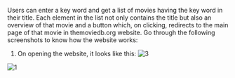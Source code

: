 Users can enter a key word and get a list of movies having the key word in their title. Each element in the list not only contains the title but also an overview of that movie and a  button which, on clicking, redirects to the main page of that movie in themoviedb.org website. 
Go through the following screenshots to know how the website works:
1. On opening the website, it looks like this:
![3](https://user-images.githubusercontent.com/64684790/104130498-1ad0f100-5397-11eb-924c-d0fc4586caf8.png)

![1](https://user-images.githubusercontent.com/64684790/104130457-d180a180-5396-11eb-9ea0-907faeb5a903.png)


